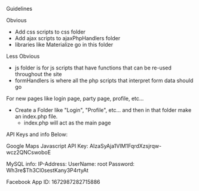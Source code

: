 Guidelines

Obvious
- Add css scripts to css folder
- Add ajax scripts to ajaxPhpHandlers folder
- libraries like Materialize go in this folder

Less Obvious
- js folder is for js scripts that have functions that can be re-used throughout the site
- formHandlers is where all the php scripts that interpret form data should go

For new pages like login page, party page, profile, etc...
- Create a Folder like "Login", "Profile", etc... and then in that folder make an index.php file.
  - index.php will act as the main page
  
  
API Keys and info Below:

Google Maps Javascript API Key: AIzaSyAja1VIM1FqrdXzsjrqw-wcz2QNCswoboE

MySQL info:
  IP-Address: 
  UserName: root
  Password: Wh3re$Th3Cl0sestKany3P4rtyAt
  
  
Facebook App ID: 1672987282715886
